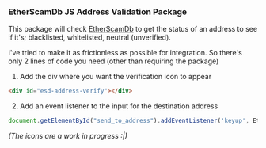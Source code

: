 ### EtherScamDb JS Address Validation Package

This package will check [EtherScamDb](https://etherscamdb.info) to get the status of an address to see if it's; blacklisted, whitelisted, neutral (unverified).

I've tried to make it as frictionless as possible for integration. So there's only 2 lines of code you need (other than requiring the package)

1) Add the div where you want the verification icon to appear

```html
<div id="esd-address-verify"></div>
```

2) Add an event listener to the input for the destination address

```js
document.getElementById("send_to_address").addEventListener('keyup', EtherScamDbValidateAddress);
```

_(The icons are a work in progress :|)_